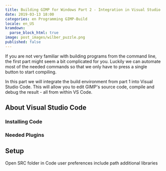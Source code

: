 ```yaml
---
title: Building GIMP for Windows Part 2 - Integration in Visual Studio Code
date: 2019-03-13 18:00
categories: en Programming GIMP-Build
locale: en_US
kramdown:
  parse_block_html: true
image: post_images/wilber_puzzle.png
published: false
---
```


If you are not very familiar with building programs from the command line, the first part might seem a bit complicated for you. Luckily we can automate most of the needed commands so that we only have to press a single button to start compiling.

In this part we will integrate the build environment from part 1 into Visual Studio Code. This will 
allow you to edit GIMP's source code, compile and debug the result - all from within VS Code.

<!--more-->

## About Visual Studio Code

### Installing Code
### Needed Plugins


## Setup

Open SRC folder in Code
user preferences
include path
additional libraries

